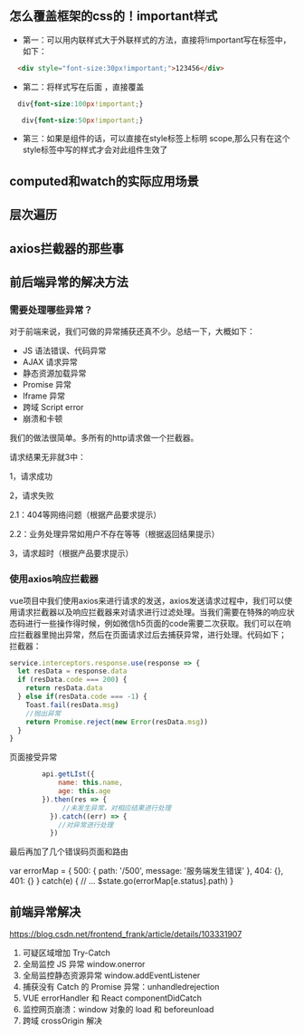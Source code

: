 ## 怎么覆盖框架的css的！important样式

- 第一：可以用内联样式大于外联样式的方法，直接将!important写在标签中，如下：

```html
  <div style="font-size:30px!important;">123456</div>
```

- 第二：将样式写在后面 ，直接覆盖

```css
  div{font-size:100px!important;}

   div{font-size:50px!important;}
```

- 第三：如果是组件的话，可以直接在style标签上标明 scope,那么只有在这个style标签中写的样式才会对此组件生效了

## computed和watch的实际应用场景



## 层次遍历

## axios拦截器的那些事



## 前后端异常的解决方法

### 需要处理哪些异常？

对于前端来说，我们可做的异常捕获还真不少。总结一下，大概如下：

- JS 语法错误、代码异常
- AJAX 请求异常
- 静态资源加载异常
- Promise 异常
- Iframe 异常
- 跨域 Script error
- 崩溃和卡顿

我们的做法很简单。多所有的http请求做一个拦截器。

请求结果无非就3中：

1，请求成功

2，请求失败

2.1：404等网络问题（根据产品要求提示）

2.2：业务处理异常如用户不存在等等（根据返回结果提示）

3，请求超时（根据产品要求提示）





###  使用axios响应拦截器

vue项目中我们使用axios来进行请求的发送，axios发送请求过程中，我们可以使用请求拦截器以及响应拦截器来对请求进行过滤处理。当我们需要在特殊的响应状态码进行一些操作得时候，例如微信h5页面的code需要二次获取。我们可以在响应拦截器里抛出异常，然后在页面请求过后去捕获异常，进行处理。代码如下；
拦截器：

```js
service.interceptors.response.use(response => {
  let resData = response.data
  if (resData.code === 200) {
    return resData.data
  } else if(resData.code === -1) {
    Toast.fail(resData.msg)
    //抛出异常
    return Promise.reject(new Error(resData.msg))
  }
}

```


页面接受异常

```js
        api.getLIst({
        	name: this.name,
        	age: this.age
        }).then(res => {
        	 //未发生异常，对相应结果进行处理
          }).catch((err) => {
          	//对异常进行处理
          })
```
最后再加了几个错误码页面和路由

var errorMap = {  500: {   path: '/500',   message: '服务端发生错误'   },  404: {},  401: {} } catch(e) {  // ...  $state.go(errorMap[e.status].path) }



## 前端异常解决



https://blog.csdn.net/frontend_frank/article/details/103331907

1. 可疑区域增加 Try-Catch
2. 全局监控 JS 异常 window.onerror
3. 全局监控静态资源异常 window.addEventListener
4. 捕获没有 Catch 的 Promise 异常：unhandledrejection
5. VUE errorHandler 和 React componentDidCatch
6. 监控网页崩溃：window 对象的 load 和 beforeunload
7. 跨域 crossOrigin 解决